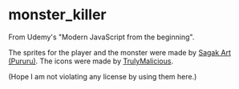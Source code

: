 # monster_killer

From Udemy's "Modern JavaScript from the beginning".

The sprites for the player and the monster were made by [Sagak Art (Pururu)](https://sagak-art-pururu.itch.io/). The icons were made by [TrulyMalicious](https://trulymalicious.itch.io/).

(Hope I am not violating any license by using them here.)